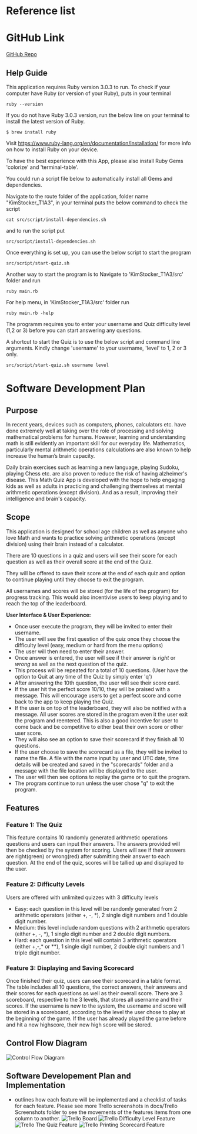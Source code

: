 # Reference list
# GitHub Link
[GitHub Repo](https://github.com/kimbstocker/KimStocker_T1A3)
## Help Guide
This application requires Ruby version 3.0.3 to run. To check if your computer have Ruby (or version of your Ruby), puts in your terminal
```
ruby --version
```
If you do not have Ruby 3.0.3 version, run the below line on your terminal to install the latest version of Ruby.
```
$ brew install ruby
``` 
Visit https://www.ruby-lang.org/en/documentation/installation/ for more info on how to install Ruby on your device.

To have the best experience with this App, please also install Ruby Gems 'colorize' and 'terminal-table'.

You could run a script file below to automatically install all Gems and dependencies. 

Navigate to the route folder of the application, folder name "KimStocker_T1A3", in your terminal puts the below command to check the script

```
cat src/script/install-dependencies.sh
```
and to run the script put
```
src/script/install-dependencies.sh
```
Once everything is set up, you can use the below script to start the program
```
src/script/start-quiz.sh
```
Another way to start the program is to Navigate to 'KimStocker_T1A3/src' folder and run
```
ruby main.rb
```
For help menu, in 'KimStocker_T1A3/src' folder run
```
ruby main.rb -help
```
The programm requires you to enter your username and Quiz difficulty level (1,2 or 3) before you can start answering any questions. 

A shortcut to start the Quiz is to use the below script and command line arguments. Kindly change 'username' to your username, 'level' to 1, 2 or 3 only.
```
src/script/start-quiz.sh username level
```
# Software Development Plan
## Purpose
In recent years, devices such as computers, phones, calculators etc. have done extremely well at taking over the role of processing and solving mathematical problems for humans. However, learning and understanding math is still evidently an important skill for our everyday life. Mathematics, particularly mental arithmetic operations calculations are also known to help increase the human’s brain capacity. 

Daily brain exercises such as learning a new language, playing Sudoku, playing Chess etc. are also proven to reduce the risk of having alzheimer's disease. This Math Quiz App is developed with the hope to help engaging kids as well as adults in practicing and challenging themselves at mental arithmetic operations (except division). And as a result, improving their intelligence and brain's capacity. 
## Scope
This application is designed for school age children as well as anyone who love Math and wants to practice solving arithmetic operations (except division) using their brain instead of a calculator. 

There are 10 questions in a quiz and users will see their score for each question as well as their overall score at the end of the Quiz.

They will be offered to save their score at the end of each quiz and option to continue playing until they choose to exit the program.

All usernames and scores will be stored (for the life of the program) for progress tracking. This would also incentivise users to keep playing and to reach the top of the leaderboard.

**User Interface & User Experience:**

- Once user execute the program, they will be invited to enter their username.
- The user will see the first question of the quiz once they choose the difficulty level (easy, medium or hard from the menu options)
- The user will then need to enter their answer.
- Once answer is entered, the user will see if their answer is *right* or *wrong* as well as the next question of the quiz. 
- This process will be repeated for a total of 10 questions. (User have the option to Quit at any time of the Quiz by simply enter 'q')
- After answering the 10th question, the user will see their score card. 
- If the user hit the perfect score 10/10, they will be praised with a message. This will encourage users to get a perfect score and come back to the app to keep playing the Quiz.
- If the user is on top of the leaderboard, they will also be notified with a message. All user scores are stored in the program even it the user exit the program and reentered. This is also a good incentive for user to come back and be competitive to either beat their own score or other user score.
- They will also see an option to save their scorecard if they finish all 10 questions.
- If the user choose to save the scorecard as a file, they will be invited to name the file. A file with the name input by user and UTC date, time details will be created and saved in the "scorecards" folder and a message with the file location will be displayed to the user.
- The user will then see options to replay the game or to quit the program. 
- The program continue to run unless the user chose "q" to exit the program.
## Features
### Feature 1: The Quiz
This feature contains 10 randomly generated arithmetic operations questions and users can input their answers. The answers provided will then be checked by the system for scoring. Users will see if their answers are right(green) or wrong(red) after submitting their answer to each question. At the end of the quiz, scores will be tallied up and displayed to the user.
### Feature 2: Difficulty Levels
Users are offered with unlimited quizzes with 3 difficulty levels
- Easy: each question in this level will be randomly generated from 2 arithmetic operators (either +, -, *), 2 single digit numbers and 1 double digit number. 
- Medium: this level include random questions with 2 arithmetic operators (either +, -, *), 1 single digit number and 2 double digit numbers.
- Hard: each question in this level will contain 3 arithmetic operators (either +,-,* or **), 1 single digit number, 2 double digit numbers and 1 triple digit number.
### Feature 3: Displaying and Saving Scorecard
Once finished their quiz, users can see their scorecard in a table format. The table includes all 10 questions, the correct answers, their answers and their scores for each questions as well as their overall score.
There are 3 scoreboard, respective to the 3 levels, that stores all username and their scores. If the username is new to the system, the username and score will be stored in a scoreboard, according to the level the user chose to play at the beginning of the game. If the user has already played the game before and hit a new highscore, their new high score will be stored.
## Control Flow Diagram
  ![Control Flow Diagram](docs/KimStocker_T1A3_Control_Flow_Diagram.png "Diagram")
## Software Developement Plan and Implementation
- outlines how each feature will be implemented and a checklist of tasks for each feature. Please see more Trello screenshots in docs/Trello Screenshots folder to see the movements of the features items from one column to another.
  ![Trello Board](docs/TrelloHome.png "TrelloBoard")
  ![Trello Difficulty Level Feature](docs/TrelloDifficultyLevel.png "DifficultyLevelFeature")
  ![Trello The Quiz Feature](docs/TrelloTheQuiz.png "TheQuizFeature")
  ![Trello Printing Scorecard Feature](docs/TrelloPrintingScorecard.png "PrintingScorecardFeature")

  

